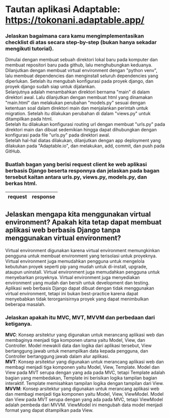 # Tautan aplikasi Adaptable: https://tokonani.adaptable.app/

### Jelaskan bagaimana cara kamu mengimplementasikan checklist di atas secara step-by-step (bukan hanya sekadar mengikuti tutorial).
<p> Dimulai dengan membuat sebuah direktori lokal baru pada komputer dan membuat repositori baru pada github, lalu menghubungkan keduanya. Dilanjutkan dengan membuat virtual environment dengan "python venv", lalu membuat dependencies dan menginstall seluruh dependencies yang diperlukan. Setelah itu mengubah konfigurasi pada proyek django, dan proyek django sudah siap untuk dijalankan.
<br> Selanjutnya adalah menambahkan direktori bernama "main" di dalam direktori awal. Lalu dilanjutkan dengan membuat html yang dinamakan "main.html" dan melakukan perubahan "models.py" sesuai dengan ketentuan soal dalam direktori main dan menjalankan perintah untuk migration. Setelah itu dilakukan perubahan di dalam "views.py" untuk ditampilkan pada html. 
<br> Setelah itu dilakukan konfigurasi routing url dengan membuat "urls.py" pada direktori main dan dibuat sedemikian hingga dapat dihubungkan dengan konfigurasi pada file "urls.py" pada direktori awal. 
<br> Setelah hal-hal diatas dilakukan, dilanjutkan dengan app deployment yang dilakukan pada "Adaptable.io", dan melakukan, add, commit, dan push pada GitHub.
</p>

### Buatlah bagan yang berisi request client ke web aplikasi berbasis Django beserta responnya dan jelaskan pada bagan tersebut kaitan antara urls.py, views.py, models.py, dan berkas html.
request | response 
--- | ---

## Jelaskan mengapa kita menggunakan virtual environment? Apakah kita tetap dapat membuat aplikasi web berbasis Django tanpa menggunakan virtual environment?
<p> Virtual environment digunakan karena virtual environment memungkinkan pengguna untuk membuat environment yang terisolasi untuk proyeknya. Virtual environment juga memudahkan pengguna untuk mengelola kebutuhan proyek seperti pip yang mudah untuk di-install, upgrade, ataupun uninstall. Virtual environment juga memudahkan pengguna untuk menyebarkan proyeknya. Virtual environment juga menyediakan environment yang mudah dan bersih untuk development dan testing.
<br> Aplikasi web berbasis Django dapat dibuat dengan tidak menggunakan virtual environment, tetapi ini bukan best-practice karena dapat menyebabkan tidak terorganisirnya proyek yang dapat menimbulkan beberapa masalah.
</p>

### Jelaskan apakah itu MVC, MVT, MVVM dan perbedaan dari ketiganya.
<p> <strong>MVC</strong>: Konsep arsitektur yang digunakan untuk merancang aplikasi web dan membaginya menjadi tiga komponen utama yaitu Model, View, dan Controller. Model mewakili data dan logika dari aplikasi tersebut, View bertanggung jawab untuk menampilkan data kepada pengguna, dan Controller bertanggung jawab dalam alur aplikasi.
<br> <strong>MVT</strong>: Konsep arsitektur yang digunakan untuk merancang aplikasi web dan membagi menjadi tiga komponen yaitu Model, View, Template. Model dan View pada MVT serupa dengan yang ada pada MVC, tetapi Template adalah bagian yang membedakan, Template ini berisikan logika tampilan bagian interaktif. Template memisahkan tampilan logika dengan tampilan dari View.
<br> <strong>MVVM</strong>: Konsep arsitektur yang digunakan untuk merancang aplikasi web dan membagi menjadi tiga komponen yaitu Model, View, ViewModel. Model dan View pada MVT serupa dengan yang ada pada MVC, tetapi ViewModel adalah pembeda dari MVVM. ViewModel ini mengubah data model menjadi format yang dapat ditampilkan pada View.
</p>